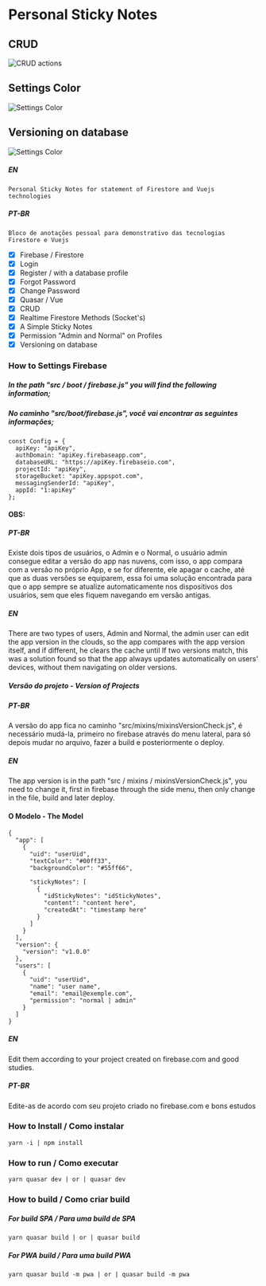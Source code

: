 # Personal Sticky Notes

## CRUD
![CRUD actions](doc/crud.gif "CRUD actions")

## Settings Color
![Settings Color](doc/settings.gif "Settings Color")

## Versioning on database
![Settings Color](doc/versionSettings.png "Settings Color")


##### EN
	Personal Sticky Notes for statement of Firestore and Vuejs technologies
##### PT-BR
	Bloco de anotações pessoal para demonstrativo das tecnologias Firestore e Vuejs
- [x] Firebase / Firestore
- [x] Login
- [x] Register / with a database profile
- [x] Forgot Password
- [x] Change Password
- [x] Quasar / Vue
- [x] CRUD
- [x] Realtime Firestore Methods (Socket's)
- [x] A Simple Sticky Notes
- [x] Permission "Admin and Normal" on Profiles
- [x] Versioning on database

### How to Settings Firebase
##### In the path "src / boot / firebase.js" you will find the following information;

##### No caminho "src/boot/firebase.js", você vai encontrar as seguintes informações;
```
const Config = {
  apiKey: "apiKey",
  authDomain: "apiKey.firebaseapp.com",
  databaseURL: "https://apiKey.firebaseio.com",
  projectId: "apiKey",
  storageBucket: "apiKey.appspot.com",
  messagingSenderId: "apiKey",
  appId: "1:apiKey"
};
```

#### OBS:
##### PT-BR
Existe dois tipos de usuários, o Admin e o Normal, o usuário admin consegue editar a versão do app nas nuvens, com isso, o app compara com a versão no próprio App, e se for diferente, ele apagar o cache, até que as duas versões se equiparem, essa foi uma solução encontrada para que o app sempre se atualize automaticamente nos dispositivos dos usuários, sem que eles fiquem navegando em versão antigas.
##### EN
There are two types of users, Admin and Normal, the admin user can edit the app version in the clouds, so the app compares with the app version itself, and if different, he clears the cache until If two versions match, this was a solution found so that the app always updates automatically on users' devices, without them navigating on older versions.

##### Versão do projeto - Version of Projects
##### PT-BR
A versão do app fica no caminho "src/mixins/mixinsVersionCheck.js", é necessário mudá-la, primeiro no firebase através do menu lateral, para só depois mudar no arquivo, fazer a build e posteriormente o deploy.
##### EN
The app version is in the path "src / mixins / mixinsVersionCheck.js", you need to change it, first in firebase through the side menu, then only change in the file, build and later deploy.

#### O Modelo - The Model
```
{
  "app": [
    {
      "uid": "userUid",
      "textColor": "#00ff33",
      "backgroundColor": "#55ff66",
      
      "stickyNotes": [
        {
          "idStickyNotes": "idStickyNotes",
          "content": "content here",
          "createdAt": "timestamp here"
        }
      ]
    }
  ],
  "version": {
    "version": "v1.0.0"
  },
  "users": [
    {
      "uid": "userUid",
      "name": "user name",
      "email": "email@exemple.com",
      "permission": "normal | admin"
    }
  ]
}
```


##### EN
Edit them according to your project created on firebase.com and good studies.

##### PT-BR
Edite-as de acordo com seu projeto criado no firebase.com e bons estudos

### How to Install / Como instalar
	yarn -i | npm install

### How to run / Como executar
	yarn quasar dev | or | quasar dev

### How to build / Como criar build
##### For build SPA / Para uma build de SPA

	yarn quasar build | or | quasar build

##### For PWA build / Para uma build PWA

	yarn quasar build -m pwa | or | quasar build -m pwa
